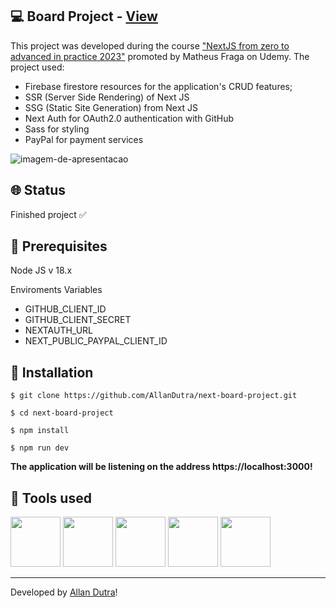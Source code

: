 ## 💻 Board Project - [View](https://next-board-project.vercel.app/)

This project was developed during the course ["NextJS from zero to advanced in practice 2023"](https://www.udemy.com/course/nextjs-zero-ao-avancado/) promoted by Matheus Fraga on Udemy. The project used:

- Firebase firestore resources for the application's CRUD features;
- SSR (Server Side Rendering) of Next JS
- SSG (Static Site Generation) from Next JS
- Next Auth for OAuth2.0 authentication with GitHub
- Sass for styling
- PayPal for payment services

![imagem-de-apresentacao](https://ik.imagekit.io/ghmg33v8b/projects/next-board-project/Capturar_0v032YP0T.PNG?ik-sdk-version=javascript-1.4.3&updatedAt=1672508797309)

## 🌐 Status

<p>Finished project ✅</p>

## 🧰 Prerequisites

<p>Node JS v 18.x</p>

Enviroments Variables

- GITHUB_CLIENT_ID
- GITHUB_CLIENT_SECRET
- NEXTAUTH_URL
- NEXT_PUBLIC_PAYPAL_CLIENT_ID

## 🔧 Installation

`$ git clone https://github.com/AllanDutra/next-board-project.git`

`$ cd next-board-project`

`$ npm install`

`$ npm run dev`

<strong>The application will be listening on the address https://localhost:3000!</strong>

## 🔨 Tools used

<div>
<img src="https://cdn.jsdelivr.net/gh/devicons/devicon/icons/nextjs/nextjs-original-wordmark.svg" height="80" />
<img src="https://cdn.jsdelivr.net/gh/devicons/devicon/icons/firebase/firebase-plain-wordmark.svg" height="80" />
<img src="https://cdn.jsdelivr.net/gh/devicons/devicon/icons/github/github-original-wordmark.svg" height="80" />
<img src="https://cdn.jsdelivr.net/gh/devicons/devicon/icons/sass/sass-original.svg" height="80" />
<img src="https://logodownload.org/wp-content/uploads/2014/10/paypal-logo.png" height="80" />
</div>

<hr>

Developed by [Allan Dutra](https://www.linkedin.com/in/allan-dutra-308a8520a/)!
